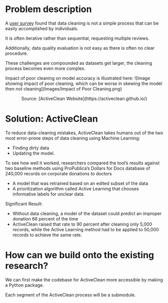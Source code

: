 # Problem description

A [user survey](https://activeclean.github.io/files/hilda-2016.pdf) found that 
data cleaning is not a simple process that can be easily accomplished by individuals. 

It is often iterative rather than sequential, requesting multiple reviews.

Additionally, data quality evaluation is not easy as there is often no clear 
procedure. 

These challenges are compounded as datasets get larger, 
the cleaning process becomes even more complex.

Impact of poor cleaning on model accuracy is illustrated here:
![Image showing impact of poor cleaning, 
which can be worse in skewing the model then not cleaning](Images/Impact of Poor Cleaning.png)
<p align="center">
Source: [ActiveClean Website](https://activeclean.github.io/)
</p>

# Solution: ActiveClean

To reduce data-cleaning mistakes, ActiveClean takes humans out of the two most error-prone steps
of data cleaning using Machine Learning: 
* Finding dirty data
* Updating the model. 

To see how well it worked, researchers compared the tool’s results against two 
baseline methods using ProPublica’s Dollars for Docs database of 240,000 records on corporate donations to doctors
* A model that was retrained based on an edited subset of the data
* A prioritization algorithm called Active Learning that chooses informative labels for unclear data.

Significant Result:
* Without data cleaning, a model of the dataset could predict an improper donation 
66 percent of the time
* ActiveClean raised that rate to 90 percent after cleaning only 5,000 records, 
while the Active Learning method had to be applied to 50,000 records to achieve the same rate.


# How can we build onto the existing research?

We can first make the codebase for ActiveClean more accessible by making a Python package.

Each segment of the ActiveClean process will be a submodule.